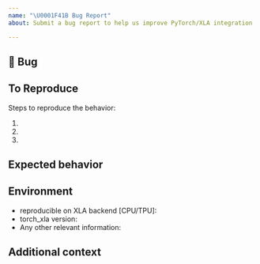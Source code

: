 ```yaml
---
name: "\U0001F41B Bug Report"
about: Submit a bug report to help us improve PyTorch/XLA integration

---
```


## 🐛 Bug

<!-- A clear and concise description of what the bug is. -->

## To Reproduce

Steps to reproduce the behavior:

1.
2.
3.

<!-- If you have a code sample, error messages, stack traces, please provide it here as well -->

## Expected behavior

<!-- A clear and concise description of what you expected to happen. -->

## Environment

 - reproducible on XLA backend [CPU/TPU]:
 - torch_xla version:
 - Any other relevant information:

## Additional context

<!-- Add any other context about the problem here. -->
